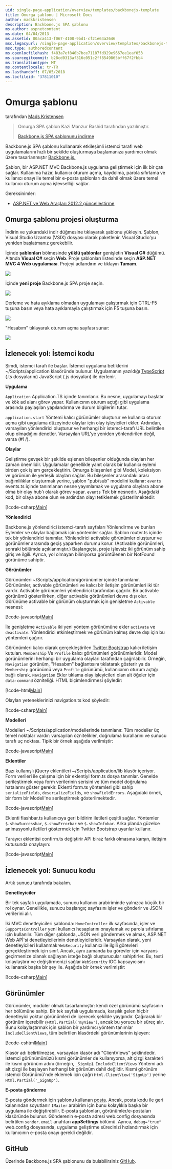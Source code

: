 ```yaml
---
uid: single-page-application/overview/templates/backbonejs-template
title: Omurga şablonu | Microsoft Docs
author: madskristensen
description: Backbone.js SPA şablonu
ms.author: aspnetcontent
ms.date: 04/04/2013
ms.assetid: 00aca413-f067-4108-9bd1-cf21e64a2646
msc.legacyurl: /single-page-application/overview/templates/backbonejs-template
msc.type: authoredcontent
ms.openlocfilehash: f483a7ef840b7bce71187fd929e9667ee1eaf053
ms.sourcegitcommit: b28cd0313af316c051c2ff8549865bff67f2fbb4
ms.translationtype: MT
ms.contentlocale: tr-TR
ms.lasthandoff: 07/05/2018
ms.locfileid: "37811010"
---
```

<a name="backbone-template"></a>Omurga şablonu
====================
tarafından [Mads Kristensen](https://github.com/madskristensen)

> Omurga SPA şablon Kazi Manzur Rashid tarafından yazılmıştır.
> 
> [Backbone.js SPA şablonunu indirme](https://go.microsoft.com/fwlink/?LinkId=293631)


Backbone.js SPA şablonu kullanarak etkileşimli istemci tarafı web uygulamalarını hızlı bir şekilde oluşturmaya başlamanıza yardımcı olmak üzere tasarlanmıştır [Backbone.js.](http://backbonejs.org/)

Şablon, bir ASP.NET MVC Backbone.js uygulama geliştirmek için ilk bir çatı sağlar. Kullanıma hazır, kullanıcı oturum açma, kaydolma, parola sıfırlama ve kullanıcı onayı ile temel bir e-posta şablonları da dahil olmak üzere temel kullanıcı oturum açma işlevselliği sağlar.

Gereksinimler:

- [ASP.NET ve Web Araçları 2012.2 güncelleştirme](https://go.microsoft.com/fwlink/?LinkId=282650)

## <a name="create-a-backbone-template-project"></a>Omurga şablonu projesi oluşturma

İndirin ve yukarıdaki indir düğmesine tıklayarak şablonu yükleyin. Şablon, Visual Studio Uzantısı (VSIX) dosyası olarak paketlenir. Visual Studio'yu yeniden başlatmanız gerekebilir.

İçinde **şablonları** bölmesinde **yüklü şablonlar** genişletin **Visual C#** düğümü. Altında **Visual C#** seçin **Web**. Proje şablonları listesinde seçin **ASP.NET MVC 4 Web uygulaması**. Projeyi adlandırın ve tıklayın **Tamam**.

![](backbonejs-template/_static/image1.png)

İçinde **yeni proje** Backbone.js SPA proje seçin.

![](backbonejs-template/_static/image2.png)

Derleme ve hata ayıklama olmadan uygulamayı çalıştırmak için CTRL-F5 tuşuna basın veya hata ayıklamayla çalıştırmak için F5 tuşuna basın.

![](backbonejs-template/_static/image3.png)

"Hesabım" tıklayarak oturum açma sayfası sunar:

![](backbonejs-template/_static/image4.png)

## <a name="walkthrough-client-code"></a>İzlenecek yol: İstemci kodu

Şimdi, istemci tarafı ile başlar. İstemci uygulama betiklerini ~/Scripts/application klasöründe bulunur. Uygulamanın yazıldığı [TypeScript](http://www.typescriptlang.org/) (.ts dosyalarını) JavaScript (.js dosyaları) ile derlenir.

**Uygulama**

`Application` Application.TS içinde tanımlanır. Bu nesne, uygulamayı başlatır ve kök ad alanı görev yapar. Kullanıcının oturum açtığı gibi uygulama arasında paylaşılan yapılandırma ve durum bilgilerini tutar.

`application.start` Yöntemi kalıcı görünümler oluşturur ve kullanıcı oturum açma gibi uygulama düzeyinde olaylar için olay işleyicileri ekler. Ardından, varsayılan yönlendirici oluşturur ve herhangi bir istemci-tarafı URL belirtilen olup olmadığını denetler. Varsayılan URL'ye yeniden yönlendirilen değil, varsa (#! /).

**Olaylar**

Geliştirme gevşek bir şekilde eşlenen bileşenler olduğunda olayları her zaman önemlidir. Uygulamalar genellikle yanıt olarak bir kullanıcı eylemi birden çok işlem gerçekleştirin. Omurga bileşenleri gibi Model, koleksiyon ve görünüm ile yerleşik olayları sağlar. Bu bileşenler arasındaki arası bağımlılıklar oluşturmak yerine, şablon "pub/sub" modelini kullanır: `events` events.ts içinde tanımlanan nesne yayımlamak ve uygulama olaylara abone olma bir olay hub'ı olarak görev yapar. `events` Tek bir nesnedir. Aşağıdaki kod, bir olaya abone olun ve ardından olayı tetiklemek gösterilmektedir:

[!code-csharp[Main](backbonejs-template/samples/sample1.cs)]

**Yönlendirici**

Backbone.js yönlendirici istemci-tarafı sayfaları Yönlendirme ve bunları Eylemler ve olaylar bağlamak için yöntemler sağlar. Şablon router.ts içinde tek bir yönlendirici tanımlar. Yönlendirici activable görünümler oluşturur ve görünümler arasında geçiş yaparken durumu korur. (Activable görünümleri, sonraki bölümde açıklanmıştır.) Başlangıçta, proje işlevsiz iki görünüm sahip giriş ve ilgili. Ayrıca, yol olmayan biliniyorsa görüntülenen bir NotFound görünüme sahiptir.

**Görünümler**

Görünümleri ~/Scripts/application/görünümler içinde tanımlanır. Görünümler, activable görünümleri ve kalıcı bir iletişim görünümleri iki tür vardır. Activable görünümleri yönlendirici tarafından çağrılır. Bir activable görünümü gösterilirken, diğer activable görünümleri devre dışı olur. Görünüme activable bir görünüm oluşturmak için genişletme `Activable` nesnesi:

[!code-javascript[Main](backbonejs-template/samples/sample2.js)]

İle genişletme `Activable` iki yeni yöntem görünümüne ekler `activate` ve `deactivate`. Yönlendirici etkinleştirmek ve görünüm kalmış devre dışı için bu yöntemleri çağırır.

Görünümleri kalıcı olarak gerçekleştirilen [Twitter Bootstrap](http://twitter.github.com/bootstrap/) kalıcı iletişim kutuları. `Membership` Ve `Profile` kalıcı görünümleri görünümleridir. Model görünümlerini herhangi bir uygulama olayları tarafından çağrılabilir. Örneğin, `Navigation` görünüm, "Hesabım" bağlantısını tıklatarak gösterir ya da `Membership` görünümü veya `Profile` görünümü, kullanıcının oturum açtığı bağlı olarak. `Navigation` Ekler tıklama olay işleyicileri olan alt öğeler için `data-command` özniteliği. HTML biçimlendirmesi şöyledir:

[!code-html[Main](backbonejs-template/samples/sample3.html)]

Olayları yeteneklerinizi navigation.ts kod şöyledir:

[!code-csharp[Main](backbonejs-template/samples/sample4.cs)]

**Modelleri**

Modelleri ~/Scripts/application/modellerinde tanımlanır. Tüm modeller üç temel noktalar vardır: varsayılan öznitelikler, doğrulama kurallarını ve sunucu tarafı uç noktası. Tipik bir örnek aşağıda verilmiştir:

[!code-javascript[Main](backbonejs-template/samples/sample5.js)]

**Eklentiler**

Bazı kullanışlı jQuery eklentileri ~/Scripts/application/lib klasör içeriyor. Form verileri ile çalışma için bir eklentiyi form.ts dosya tanımlar. Genelde serileştirmek veya form verilerinin serisini ve tüm model doğrulama hatalarını göster gerekir. Eklenti form.ts yöntemleri gibi sahip `serializeFields`, `deserializeFields`, ve `showFieldErrors`. Aşağıdaki örnek, bir form bir Modeli'ne serileştirmek gösterilmektedir.

[!code-javascript[Main](backbonejs-template/samples/sample6.js)]

Eklenti flashbar.ts kullanıcıya geri bildirim iletileri çeşitli sağlar. Yöntemler `$.showSuccessbar`, `$.showErrorbar` ve `$.showInfobar`. Arka planda güzelce animasyonlu iletileri göstermek için Twitter Bootstrap uyarılar kullanır.

Tarayıcı eklentisi confirm.ts değiştirir API biraz farklı olmasına karşın, iletişim kutusunda onaylayın:

[!code-javascript[Main](backbonejs-template/samples/sample7.js)]

## <a name="walkthrough-server-code"></a>İzlenecek yol: Sunucu kodu

Artık sunucu tarafında bakalım.

**Denetleyiciler**

Bir tek sayfalı uygulamada, sunucu kullanıcı arabiriminde yalnızca küçük bir rol oynar. Genellikle, sunucu başlangıç sayfasını işler ve gönderir ve JSON verilerini alır.

İki MVC denetleyicileri şablonda: `HomeController` ilk sayfasında, işler ve `SupportsController` yeni kullanıcı hesaplarını onaylamak ve parola sıfırlama için kullanılır. Tüm diğer şablonda, JSON veri göndermek ve almak, ASP.NET Web APİ'si denetleyicilerinin denetleyicileridir. Varsayılan olarak, yeni denetleyicileri kullanmak `WebSecurity` kullanıcı ile ilgili görevleri gerçekleştirmek için sınıf. Ancak, aynı zamanda bu görevler için varyans geçirmenize olanak sağlayan isteğe bağlı oluşturucular sahiptirler. Bu, testi kolaylaştırır ve değiştirmenizi sağlar `WebSecurity` IOC kapsayıcısını kullanarak başka bir şey ile. Aşağıda bir örnek verilmiştir:

[!code-csharp[Main](backbonejs-template/samples/sample8.cs)]

## <a name="views"></a>Görünümler

Görünümler, modüler olmak tasarlanmıştır: kendi özel görünümü sayfasının her bölümüne sahip. Bir tek sayfalı uygulamada, karşılık gelen hiçbir denetleyici yoktur görünümleri de içerecek şekilde yaygındır. Çağırarak bir görünüm içerebilir `@Html.Partial('myView')`, ancak bu yorucu bir süreç alır. Bunu kolaylaştırmak için şablon bir yardımcı yöntem tanımlar `IncludeClientViews`, tüm belirtilen klasördeki görünümlerinin işleyen:

[!code-cshtml[Main](backbonejs-template/samples/sample9.cshtml)]

Klasör adı belirtilmezse, varsayılan klasör adı "ClientViews" şeklindedir. İstemci görünümünüzü kısmi görünümler de kullanıyorsa, alt çizgi karakteri ile kısmi görünüm adını (örneğin, `_SignUp`). `IncludeClientViews` Yöntemi adı alt çizgi ile başlayan herhangi bir görünüm dahil değildir. Kısmi görünüm istemci Görünümü'nde eklemek için çağrı `Html.ClientView('SignUp')` yerine `Html.Partial('_SignUp')`.

**E-posta gönderme**

E-posta göndermek için şablonu kullanan [posta](http://aboutcode.net/postal). Ancak, posta kodu ile geri kalanından soyutlanır `IMailer` arabirim için bunu kolaylıkla başka bir uygulama ile değiştirebilir. E-posta şablonları, görünümler/e-postaları klasöründe bulunur. Gönderenin e-posta adresi web.config dosyasında belirtilen `sender.email` anahtarı **appSettings** bölümü. Ayrıca, `debug="true"` web.config dosyasında, uygulama geliştirme sürecinizi hızlandırmak için kullanıcının e-posta onayı gerekli değildir.

## <a name="github"></a>GitHub

Üzerinde Backbone.js SPA şablonunu da bulabilirsiniz [GitHub](https://github.com/kazimanzurrashid/AspNetMvcBackboneJsSpa).
